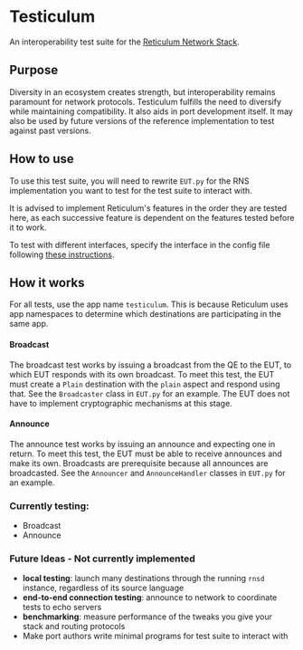 # Testiculum
An interoperability test suite for the [Reticulum Network Stack](https://github.com/markqvist/reticulum).

## Purpose
Diversity in an ecosystem creates strength, but interoperability remains paramount for network protocols. 
Testiculum fulfills the need to diversify while maintaining compatibility. It also aids in port development itself.
It may also be used by future versions of the reference implementation to test against past versions.


## How to use
To use this test suite, you will need to rewrite `EUT.py` for the RNS implementation you want to test
for the test suite to interact with.

It is advised to implement Reticulum's features in the order they are tested here, as each successive feature
is dependent on the features tested before it to work.

To test with different interfaces, specify the interface in the config file following [these instructions](https://reticulum.network/manual/interfaces.html).

## How it works

For all tests, use the app name `testiculum`. This is because Reticulum uses app namespaces to determine which
destinations are participating in the same app.

#### Broadcast
The broadcast test works by issuing a broadcast from the QE to the EUT, to which EUT responds with its own broadcast.
To meet this test, the EUT must create a `Plain` destination with the `plain` aspect and respond using that.
See the `Broadcaster` class in `EUT.py` for an example.
The EUT does not have to implement cryptographic mechanisms at this stage.

#### Announce
The announce test works by issuing an announce and expecting one in return. To meet this test, the EUT must be able to
receive announces and make its own. Broadcasts are prerequisite because all announces are broadcasted.
See the `Announcer` and `AnnounceHandler` classes in `EUT.py` for an example.

### Currently testing:
* Broadcast
* Announce

### Future Ideas - Not currently implemented
- **local testing**: launch many destinations through the running `rnsd` instance, regardless of its source language
- **end-to-end connection testing**: announce to network to coordinate tests to echo servers
- **benchmarking**: measure performance of the tweaks you give your stack and routing protocols
- Make port authors write minimal programs for test suite to interact with
